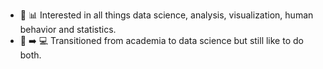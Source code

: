 - 🧠 📊 Interested in all things data science, analysis, visualization, human behavior and statistics.
- 🏫 ➡️ 💻 Transitioned from academia to data science but still like to do both.

<!---
mahikappa/mahikappa is a ✨ special ✨ repository because its `README.md` (this file) appears on your GitHub profile.
You can click the Preview link to take a look at your changes.
--->
